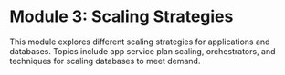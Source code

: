 # Module 3: Scaling Strategies

This module explores different scaling strategies for applications and databases. Topics include app service plan scaling, orchestrators, and techniques for scaling databases to meet demand.
